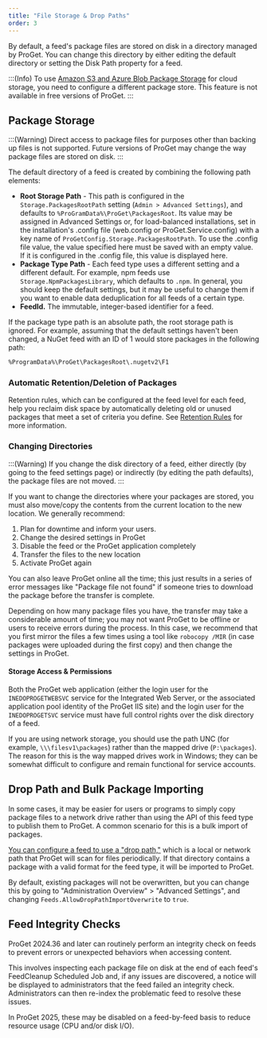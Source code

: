 ```yaml
---
title: "File Storage & Drop Paths"
order: 3
---
```


By default, a feed's package files are stored on disk in a directory managed by ProGet. You can change this directory by either editing the default directory or setting the Disk Path property for a feed.

:::(Info)
To use [Amazon S3 and Azure Blob Package Storage](/docs/proget/advanced-features/proget-advanced-cloud-storage) for cloud storage, you need to configure a different package store. This feature is not available in free versions of ProGet.
:::

## Package Storage 

:::(Warning)
Direct access to package files for purposes other than backing up files is not supported. Future versions of ProGet may change the way package files are stored on disk.
:::

The default directory of a feed is created by combining the following path elements:

- **Root Storage Path** - This path is configured in the `Storage.PackagesRootPath` setting (`Admin > Advanced Settings`), and defaults to `%ProGramData%\ProGet\PackagesRoot`. Its value may be assigned in Advanced Settings or, for load-balanced installations, set in the installation's .config file (web.config or ProGet.Service.config) with a key name of `ProGetConfig.Storage.PackagesRootPath`. To use the .config file value, the value specified here must be saved with an empty value. If it is configured in the .config file, this value is displayed here.
- **Package Type Path** - Each feed type uses a different setting and a different default. For example, npm feeds use `Storage.NpmPackagesLibrary`, which defaults to `.npm`. In general, you should keep the default settings, but it may be useful to change them if you want to enable data deduplication for all feeds of a certain type.
- **FeedId.** The immutable, integer-based identifier for a feed.

If the package type path is an absolute path, the root storage path is ignored. For example, assuming that the default settings haven't been changed, a NuGet feed with an ID of 1 would store packages in the following path:

```bash
%ProgramData%\ProGet\PackagesRoot\.nugetv2\F1
```

###  Automatic Retention/Deletion of Packages
Retention rules, which can be configured at the feed level for each feed, help you reclaim disk space by automatically deleting old or unused packages that meet a set of criteria you define. See [Retention Rules](/docs/proget/administration/retention-rules) for more information.


### Changing Directories 

:::(Warning) 
If you change the disk directory of a feed, either directly (by going to the feed settings page) or indirectly (by editing the path defaults), the package files are not moved.
:::

If you want to change the directories where your packages are stored, you must also move/copy the contents from the current location to the new location. We generally recommend:

1. Plan for downtime and inform your users.
2. Change the desired settings in ProGet 
3. Disable the feed or the ProGet application completely 
4. Transfer the files to the new location 
5. Activate ProGet again

You can also leave ProGet online all the time; this just results in a series of error messages like "Package file not found" if someone tries to download the package before the transfer is complete.

Depending on how many package files you have, the transfer may take a considerable amount of time; you may not want ProGet to be offline or users to receive errors during the process. In this case, we recommend that you first mirror the files a few times using a tool like `robocopy /MIR` (in case packages were uploaded during the first copy) and then change the settings in ProGet.

#### Storage Access & Permissions 

Both the ProGet web application (either the login user for the `INEDOPROGETWEBSVC` service for the Integrated Web Server, or the associated application pool identity of the ProGet IIS site) and the login user for the `INEDOPROGETSVC` service must have full control rights over the disk directory of a feed.

If you are using network storage, you should use the path UNC (for example, `\\\filesv1\packages`) rather than the mapped drive (`P:\packages`). The reason for this is the way mapped drives work in Windows; they can be somewhat difficult to configure and remain functional for service accounts.

## Drop Path and Bulk Package Importing 

In some cases, it may be easier for users or programs to simply copy package files to a network drive rather than using the API of this feed type to publish them to ProGet. A common scenario for this is a bulk import of packages.

[You can configure a feed to use a "drop path,"](/docs/proget/feeds/feed-overview/proget-bulk-import-with-droppath) which is a local or network path that ProGet will scan for files periodically. If that directory contains a package with a valid format for the feed type, it will be imported to ProGet.

By default, existing packages will not be overwritten, but you can change this by going to "Administration Overview" > "Advanced Settings", and changing `Feeds.AllowDropPathImportOverwrite` to `true`.

## Feed Integrity Checks

ProGet 2024.36 and later can routinely perform an integrity check on feeds to prevent errors or unexpected behaviors when accessing content. 

This involves inspecting each package file on disk at the end of each feed's FeedCleanup Scheduled Job and, if any issues are discovered, a notice will be displayed to administrators that the feed failed an integrity check. Administrators can then re-index the problematic feed to resolve these issues.

In ProGet 2025, these may be disabled on a feed-by-feed basis to reduce resource usage (CPU and/or disk I/O).
